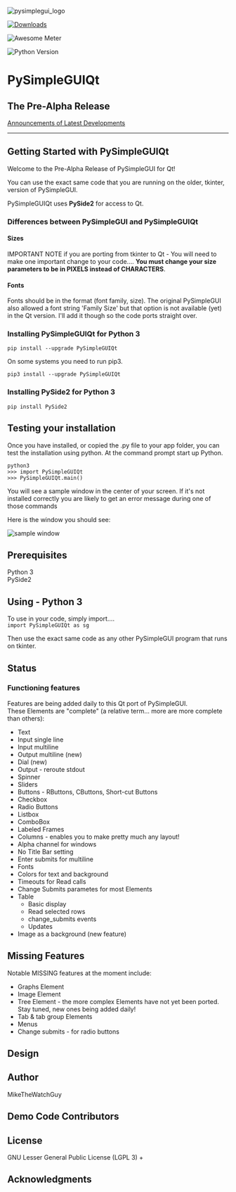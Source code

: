 

  
    
      
      
      
      
![pysimplegui_logo](https://user-images.githubusercontent.com/13696193/43165867-fe02e3b2-8f62-11e8-9fd0-cc7c86b11772.png)      
      
[![Downloads](http://pepy.tech/badge/pysimpleguiqt)](http://pepy.tech/project/pysimplegui)      

    
 ![Awesome Meter](https://img.shields.io/badge/Awesome_meter-1000-yellow.svg)
       
 ![Python Version](https://img.shields.io/badge/Python-3.x-yellow.svg)      
      
      
      
      
      
      
# PySimpleGUIQt      
      
      
## The Pre-Alpha Release   
      
[Announcements of Latest Developments](https://github.com/MikeTheWatchGuy/PySimpleGUI/issues/142)      
            

      
  -----      
## Getting Started with PySimpleGUIQt

Welcome to the Pre-Alpha Release of PySimpleGUI for Qt!

You can use the exact same code that you are running on the older, tkinter, version of PySimpleGUI.  

PySimpleGUIQt uses **PySide2** for access to Qt.

### Differences between PySimpleGUI and PySimpleGUIQt

#### Sizes
IMPORTANT NOTE if you are porting from tkinter to Qt - You will need to make one important change to your code.... **You must change your size parameters to be in PIXELS instead of CHARACTERS**. 

#### Fonts

Fonts should be in the format (font family, size).  The original PySimpleGUI also allowed a font string 'Family Size' but that option is not available (yet) in the Qt version.  I'll add it though so the code ports straight over.



### Installing PySimpleGUIQt for  Python 3      
      
    pip install --upgrade PySimpleGUIQt
      
On some systems you need to run pip3.      
      
    pip3 install --upgrade PySimpleGUIQt     
      

### Installing PySide2 for Python 3

```pip install PySide2```
     

    
    
      
## Testing your installation      
      
Once you have installed, or copied the .py file to your app folder, you can test the installation using python.  At the command prompt start up Python.      
```      
python3      
>>> import PySimpleGUIQt    
>>> PySimpleGUIQt.main()      
```      
      
You will see a sample window in the center of your screen.  If it's not installed correctly you are likely to get an error message during one of those commands      
      
Here is the window you should see:      
      
![sample window](https://user-images.githubusercontent.com/13696193/46097669-79efa500-c190-11e8-885c-e5d4d5d09ea6.jpg)      
      
      
      
## Prerequisites      
Python 3      
PySide2   
      
      
      
## Using  - Python 3      
      
To use in your code, simply import....      
 `import PySimpleGUIQt as sg`      
      
Then use the exact same code as any other PySimpleGUI program that runs on tkinter.  

## Status

### Functioning features
Features are being added daily to this Qt port of PySimpleGUI.  
These Elements are "complete" (a relative term... more are more complete than others):
* Text
* Input single line
* Input multiline
* Output multiline (new)
* Dial (new)
* Output - reroute stdout
* Spinner
* Sliders
* Buttons - RButtons, CButtons, Short-cut Buttons
* Checkbox
* Radio Buttons
* Listbox
* ComboBox
* Labeled Frames
* Columns - enables you to make pretty much any layout!
* Alpha channel for windows
* No Title Bar setting
* Enter submits for multiline
* Fonts
* Colors for text and background
* Timeouts for Read calls
* Change Submits parametes for most Elements
* Table
   * Basic display
   * Read selected rows
   * change_submits events
   * Updates
* Image as a background (new feature)
  



## Missing Features

Notable MISSING features at the moment include:
* Graphs Element
* Image Element
* Tree Element - the more complex Elements have not yet been ported.  Stay tuned, new ones being added daily!
* Tab & tab group Elements
* Menus
* Change submits - for radio buttons


 

## Design      
            
## Author      
MikeTheWatchGuy      
      
## Demo Code Contributors      
 
      
## License      
      
GNU Lesser General Public License (LGPL 3) +      
      
## Acknowledgments      
      
